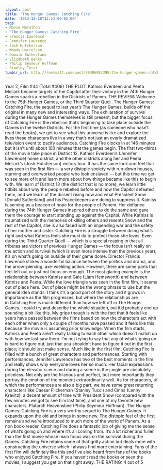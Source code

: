 ```yaml
---
layout: post
title: 'The Hunger Games: Catching Fire'
date: '2013-12-18T13:23:00-05:00'
tags:
- Movie Marathon
- 'The Hunger Games: Catching Fire'
- Francis Lawrence
- Jennifer Lawrence
- Josh Hutcherson
- Woody Harrelson
- Donald Sutherland
- Elizabeth Banks
- Philip Seymour Hoffman
- Stanley Tucci
tumblr_url: http://reelmatt.com/post/70406093390/the-hunger-games-catching-fire
---
```



Year 2, Film #44 (Total #409)
THE PLOT: Katniss Everdeen and Peeta Mellark become targets of the Capitol after their victory in the 74th Hunger Games sparks a rebellion in the Districts of Panem.
THE REVIEW: Welcome to the 75th Hunger Games, or the Third Quarter Quell. The Hunger Games: Catching Fire, the sequel to last year’s The Hunger Games, builds off the original in many new and interesting ways. The exhilaration of survival during the Hunger Games themselves is still present, but the bigger focus of Catching Fire is the rebellion that’s beginning to take place outside the Games in the twelve Districts. For the first time (as someone who hasn’t read the books), we get to see what this universe is like and explore the lives these characters live in a way that’s not just an overly dramatized television event to pacify audiences.
Catching Fire clocks in at 146 minutes but it isn’t until about 100 minutes that the games begin. The first two-thirds of the movie take place in District 12, Katniss Everdeen’s (Jennifer Lawrence) home district, and the other districts along her and Peeta Mellark’s (Josh Hutcherson) victory tour. It has the same look and feel that was seen in the first film — a very distopic society with run-down houses, starving and overworked people who look enslaved — but this time we get to see more of it and learn more about how things became like this to begin with. We learn of District 13 (the district that is no more), we learn little tidbits about why the people rebelled before and how the Capitol defeated them, and we learn of the dissent rising now and what President Snow (Donald Sutherland) and his Peacekeepers are doing to suppress it.
Katniss is serving as a beacon of hope for the people of Panem. Her defiance during the 74th Hunger Games inspired others to do the same and gave them the courage to start standing up against the Capitol. While Katniss is traumatized with the memories of killing others and resents Snow and the rest of the Capitol, she is also faced with an impending war and the safety of her mother and sister. Catching Fire is a struggle between doing what’s right and what Katniss feels she must do to protect those she loves. Even during the Third Quarter Quell — which is a special reaping in that all tributes are victors of previous Hunger Games — the focus isn’t really on the action and survival (which is even more intense than the previous year), it’s on what’s going on outside of their game dome. Director Francis Lawrence strikes a wonderful balance between the politics and drama, and the arrow-piercing, axe-wielding action.
However, there are some parts that feel left out or just not focus on enough. The most glaring example is the relationship between Katniss and Gale (Liam Hemsworth) and between Katniss and Peeta. While the love triangle was seen in the first film, it seems out of place here. Out of place might be the wrong phrase to use but the general idea stands. I think it’s a good part of the story and it grows in importance as the film progresses, but where the relationships are in Catching Fire is much different than how we left off in The Hunger Games. I could try and describe the whole situation, but it’d probably end up sounding a bit like this. My gripe though is with the fact that it feels like years have passed between the films based on how the characters act with each other when only a couple of months have passed and it feels like this because the movie is assuming prior knowledge. When the film starts, Katniss and Peeta aren’t really talking to each other which doesn’t match up with how we last saw them. I’m not trying to say that any of what’s going on is hard to figure out, just that you shouldn’t have to figure it out in the first place; it should just make sense.
Much like in the first film, Catching Fire is filled with a bunch of great characters and performances. Starting with performances, Jennifer Lawrence has two of the best moments in the film and really shows why everyone loves her so much. Her facial expressions during the elevator scene and during a scene in the jungle are absolutely priceless. Not only are the hilarious and perfect, but more importantly they portray the emotion of the moment extraordinarily well. As for characters, of which the performances are also a big part, we have some great returning characters like Caesar Flickerman (Stanley Tucci) and Cinna (Lenny Kravitz), a decent amount of time with President Snow (compared with the few minutes we got to see him last time), and one of my favorite new characters, Plutarch Heavensbee (Philip Seymour Hoffman).
The Hunger Games: Catching Fire is a very worthy sequel to The Hunger Games. It expands upon the old and brings in some new. The distopic feel of the first remains and we’re introduced to much more of the world of Panem. As a non book-reader, Catching Fire does a fantastic job of giving me the sense of what’s going on and where it’s all coming from. It’s a lot richer and fuller than the first movie whose main focus was on the survival during the Games. Catching Fire retains some of that gritty action but deals more with constructing the universe which I always find more entertaining. Fans of the first film will definitely like this and I’ve also heard from fans of the books who enjoyed Catching Fire. If you haven’t read the books or seen the movies, I suggest you get on that right away.
THE RATING: 4 out of 5 
